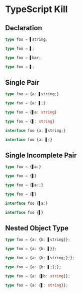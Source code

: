 # TypeScript Kill
## Declaration
```typescript
type foo = ▌string;
```
```typescript
type foo = ▌;
```

```typescript
type foo = ▌bar;
```
```typescript
type foo = ▌;
```

## Single Pair
```typescript
type foo = {a: ▌string;}
```
```typescript
type foo = {a: ▌;}
```

```typescript
type foo = {▌a: string}
```
```typescript
type foo = {▌: string}
```

```typescript
interface foo {a: ▌string;}
```
```typescript
interface foo {a: ▌;}
```

## Single Incomplete Pair
```typescript
type foo = {▌a:}
```
```typescript
type foo = {▌}
```

```typescript
type foo = {▌a:;}
```
```typescript
type foo = {▌}
```

```typescript
interface foo {▌a:}
```
```typescript
interface foo {▌}
```

## Nested Object Type
```typescript
type foo = {a: {b: ▌string}};
```
```typescript
type foo = {a: {b: ▌}};
```

```typescript
type foo = {a: {b: ▌string;};};
```
```typescript
type foo = {a: {b: ▌;};};
```

```typescript
type foo = {a: {▌b: string}};
```
```typescript
type foo = {a: {▌: string}};
```
